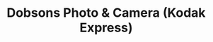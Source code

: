 ---
title: "Dobsons Photo & Camera (Kodak Express)"
url: /havelock-north/dobsons-photo-und-camera-kodak-express/
shop: Foto
---